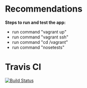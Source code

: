# Recommendations

**Steps to run and test the app:** 
* run command "vagrant up"
* run command "vagrant ssh"
* run command "cd /vagrant"
* run command "nosetests"


# Travis CI
[![Build Status](https://travis-ci.org/NYUDevOps-Fall18-Recommendations/recommendations.svg?branch=master)](https://travis-ci.org/NYUDevOps-Fall18-Recommendations/recommendations)
